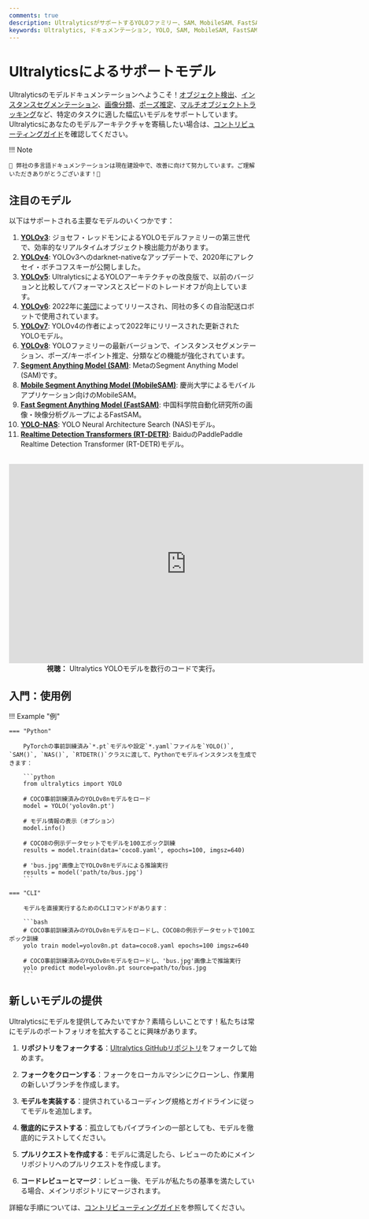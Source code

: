 ```yaml
---
comments: true
description: UltralyticsがサポートするYOLOファミリー、SAM、MobileSAM、FastSAM、YOLO-NAS、RT-DETRモデルの多様な範囲を探る。CLIとPythonの両方の使用例で始める。
keywords: Ultralytics, ドキュメンテーション, YOLO, SAM, MobileSAM, FastSAM, YOLO-NAS, RT-DETR, モデル, アーキテクチャ, Python, CLI
---
```


# Ultralyticsによるサポートモデル

Ultralyticsのモデルドキュメンテーションへようこそ！[オブジェクト検出](../tasks/detect.md)、[インスタンスセグメンテーション](../tasks/segment.md)、[画像分類](../tasks/classify.md)、[ポーズ推定](../tasks/pose.md)、[マルチオブジェクトトラッキング](../modes/track.md)など、特定のタスクに適した幅広いモデルをサポートしています。Ultralyticsにあなたのモデルアーキテクチャを寄稿したい場合は、[コントリビューティングガイド](../../help/contributing.md)を確認してください。

!!! Note

    🚧 弊社の多言語ドキュメンテーションは現在建設中で、改善に向けて努力しています。ご理解いただきありがとうございます！🙏

## 注目のモデル

以下はサポートされる主要なモデルのいくつかです：

1. **[YOLOv3](../../models/yolov3.md)**: ジョセフ・レッドモンによるYOLOモデルファミリーの第三世代で、効率的なリアルタイムオブジェクト検出能力があります。
2. **[YOLOv4](../../models/yolov4.md)**: YOLOv3へのdarknet-nativeなアップデートで、2020年にアレクセイ・ボチコフスキーが公開しました。
3. **[YOLOv5](../../models/yolov5.md)**: UltralyticsによるYOLOアーキテクチャの改良版で、以前のバージョンと比較してパフォーマンスとスピードのトレードオフが向上しています。
4. **[YOLOv6](../../models/yolov6.md)**: 2022年に[美団](https://about.meituan.com/)によってリリースされ、同社の多くの自治配送ロボットで使用されています。
5. **[YOLOv7](../../models/yolov7.md)**: YOLOv4の作者によって2022年にリリースされた更新されたYOLOモデル。
6. **[YOLOv8](../../models/yolov8.md)**: YOLOファミリーの最新バージョンで、インスタンスセグメンテーション、ポーズ/キーポイント推定、分類などの機能が強化されています。
7. **[Segment Anything Model (SAM)](../../models/sam.md)**: MetaのSegment Anything Model (SAM)です。
8. **[Mobile Segment Anything Model (MobileSAM)](../../models/mobile-sam.md)**: 慶尚大学によるモバイルアプリケーション向けのMobileSAM。
9. **[Fast Segment Anything Model (FastSAM)](../../models/fast-sam.md)**: 中国科学院自動化研究所の画像・映像分析グループによるFastSAM。
10. **[YOLO-NAS](../../models/yolo-nas.md)**: YOLO Neural Architecture Search (NAS)モデル。
11. **[Realtime Detection Transformers (RT-DETR)](../../models/rtdetr.md)**: BaiduのPaddlePaddle Realtime Detection Transformer (RT-DETR)モデル。

<p align="center">
  <br>
  <iframe width="720" height="405" src="https://www.youtube.com/embed/MWq1UxqTClU?si=nHAW-lYDzrz68jR0"
    title="YouTube video player" frameborder="0"
    allow="accelerometer; autoplay; clipboard-write; encrypted-media; gyroscope; picture-in-picture; web-share"
    allowfullscreen>
  </iframe>
  <br>
  <strong>視聴：</strong> Ultralytics YOLOモデルを数行のコードで実行。
</p>

## 入門：使用例

!!! Example "例"

    === "Python"

        PyTorchの事前訓練済み`*.pt`モデルや設定`*.yaml`ファイルを`YOLO()`, `SAM()`, `NAS()`, `RTDETR()`クラスに渡して、Pythonでモデルインスタンスを生成できます：

        ```python
        from ultralytics import YOLO

        # COCO事前訓練済みのYOLOv8nモデルをロード
        model = YOLO('yolov8n.pt')

        # モデル情報の表示（オプション）
        model.info()

        # COCO8の例示データセットでモデルを100エポック訓練
        results = model.train(data='coco8.yaml', epochs=100, imgsz=640)

        # 'bus.jpg'画像上でYOLOv8nモデルによる推論実行
        results = model('path/to/bus.jpg')
        ```

    === "CLI"

        モデルを直接実行するためのCLIコマンドがあります：

        ```bash
        # COCO事前訓練済みのYOLOv8nモデルをロードし、COCO8の例示データセットで100エポック訓練
        yolo train model=yolov8n.pt data=coco8.yaml epochs=100 imgsz=640

        # COCO事前訓練済みのYOLOv8nモデルをロードし、'bus.jpg'画像上で推論実行
        yolo predict model=yolov8n.pt source=path/to/bus.jpg
        ```

## 新しいモデルの提供

Ultralyticsにモデルを提供してみたいですか？素晴らしいことです！私たちは常にモデルのポートフォリオを拡大することに興味があります。

1. **リポジトリをフォークする**：[Ultralytics GitHubリポジトリ](https://github.com/ultralytics/ultralytics)をフォークして始めます。

2. **フォークをクローンする**：フォークをローカルマシンにクローンし、作業用の新しいブランチを作成します。

3. **モデルを実装する**：提供されているコーディング規格とガイドラインに従ってモデルを追加します。

4. **徹底的にテストする**：孤立してもパイプラインの一部としても、モデルを徹底的にテストしてください。

5. **プルリクエストを作成する**：モデルに満足したら、レビューのためにメインリポジトリへのプルリクエストを作成します。

6. **コードレビューとマージ**：レビュー後、モデルが私たちの基準を満たしている場合、メインリポジトリにマージされます。

詳細な手順については、[コントリビューティングガイド](../../help/contributing.md)を参照してください。
